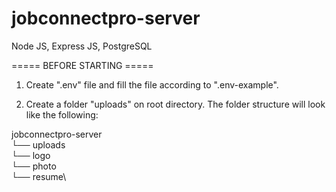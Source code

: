 # jobconnectpro-server
Node JS, Express JS, PostgreSQL

===== BEFORE STARTING =====

1. Create ".env" file and fill the file according to ".env-example".

2. Create a folder "uploads" on root directory. The folder structure will look like the following:

jobconnectpro-server\
└── uploads\
    └── logo\
    └── photo\
    └── resume\
